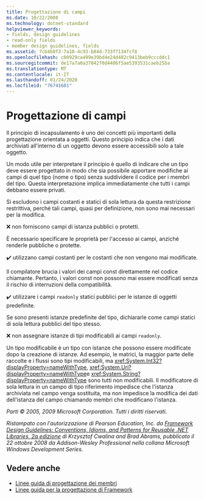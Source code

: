 ```yaml
---
title: Progettazione di campi
ms.date: 10/22/2008
ms.technology: dotnet-standard
helpviewer_keywords:
- fields, design guidelines
- read-only fields
- member design guidelines, fields
ms.assetid: 7cb4b0f3-7a10-4c93-b84d-733f7134fcf8
ms.openlocfilehash: c00929ca499e39bd4e24d482c9413beb9cccddc1
ms.sourcegitcommit: de17a7a0a37042f0d4406f5ae5393531caeb25ba
ms.translationtype: MT
ms.contentlocale: it-IT
ms.lasthandoff: 01/24/2020
ms.locfileid: "76741601"
---
```

# <a name="field-design"></a>Progettazione di campi
Il principio di incapsulamento è uno dei concetti più importanti della progettazione orientata a oggetti. Questo principio indica che i dati archiviati all'interno di un oggetto devono essere accessibili solo a tale oggetto.

 Un modo utile per interpretare il principio è quello di indicare che un tipo deve essere progettato in modo che sia possibile apportare modifiche ai campi di quel tipo (nome o tipo) senza suddividere il codice per i membri del tipo. Questa interpretazione implica immediatamente che tutti i campi debbano essere privati.

 Si escludono i campi costanti e statici di sola lettura da questa restrizione restrittiva, perché tali campi, quasi per definizione, non sono mai necessari per la modifica.

 ❌ non forniscono campi di istanza pubblici o protetti.

 È necessario specificare le proprietà per l'accesso ai campi, anziché renderle pubbliche o protette.

 ✔️ utilizzano campi costanti per le costanti che non vengono mai modificate.

 Il compilatore brucia i valori dei campi const direttamente nel codice chiamante. Pertanto, i valori const non possono mai essere modificati senza il rischio di interruzioni della compatibilità.

 ✔️ utilizzare i campi `readonly` statici pubblici per le istanze di oggetti predefinite.

 Se sono presenti istanze predefinite del tipo, dichiararle come campi statici di sola lettura pubblici del tipo stesso.

 ❌ non assegnare istanze di tipi modificabili ai campi `readonly`.

 Un tipo modificabile è un tipo con istanze che possono essere modificate dopo la creazione di istanze. Ad esempio, le matrici, la maggior parte delle raccolte e i flussi sono tipi modificabili, ma <xref:System.Int32?displayProperty=nameWithType>, <xref:System.Uri?displayProperty=nameWithType>e <xref:System.String?displayProperty=nameWithType> sono tutti non modificabili. Il modificatore di sola lettura in un campo di tipo riferimento impedisce che l'istanza archiviata nel campo venga sostituita, ma non impedisce la modifica dei dati dell'istanza del campo chiamando membri che modificano l'istanza.

 *Parti © 2005, 2009 Microsoft Corporation. Tutti i diritti riservati.*

 *Ristampato con l'autorizzazione di Pearson Education, Inc. da [Framework Design Guidelines: Conventions, Idioms, and Patterns for Reusable .NET Libraries, 2a edizione](https://www.informit.com/store/framework-design-guidelines-conventions-idioms-and-9780321545619) di Krzysztof Cwalina and Brad Abrams, pubblicato il 22 ottobre 2008 da Addison-Wesley Professional nella collana Microsoft Windows Development Series.*

## <a name="see-also"></a>Vedere anche

- [Linee guida di progettazione dei membri](../../../docs/standard/design-guidelines/member.md)
- [Linee guida per la progettazione di Framework](../../../docs/standard/design-guidelines/index.md)
